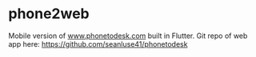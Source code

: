 # phone2web

Mobile version of www.phonetodesk.com built in Flutter.
Git repo of web app here: https://github.com/seanluse41/phonetodesk
